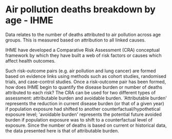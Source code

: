# Air pollution deaths breakdown by age - IHME

Data relates to the number of deaths attributed to air pollution across age groups. This is measured based on attribution to all linked causes. 

IHME have developed a Comparative Risk Assessment (CRA) conceptual framework by which they have built a web of risk factors or causes which affect health outcomes. 

Such risk-outcome pairs (e.g. air pollution and lung cancer) are formed based on evidence links using methods such as cohort studies, randomised trials, and case-control studies. Once a risk-outcome pair has been formed, how does IHME begin to quantify the disease burden or number of deaths attributed to each risk? The CRA can be used for two different types of assessment: attributable burden and avoidable burden. 'Attributable burden' represents the reduction in current disease burden (or that of a given year) if population exposure had shifted to another counterfactual/hypothetical exposure level; 'avoidable burden' represents the potential future avoided burden if population exposure was to shift to a counterfactual level of exposure. Since the number of deaths is based on current or historical data, the data presented here is that of attributable burden.